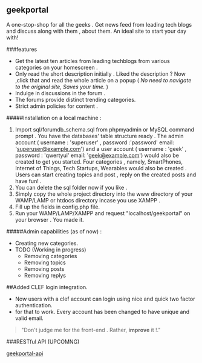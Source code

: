 ## geekportal

A one-stop-shop for all the geeks . Get news feed from leading tech blogs and discuss along with them , about them.
An ideal site to start your day with!

###features

* Get the latest ten articles from leading techblogs from various categories
		on your homescreen .
* Only read the short description initially . Liked the description ? Now ,click
		that and read the whole article on a popup
		( _No need to navigate to the original site, Saves your time._ )  
* Indulge in discussions in the forum .
* The forums provide distinct trending categories.
* Strict admin policies for content .
	
#####Installation on a local machine :

1.  Import sql/forumdb_schema.sql from phpmyadmin or MySQL command prompt . You have the databases' table structure ready .
    The admin account ( username : 'superuser' , password :'password' email: 'superuser@example.com') and a user account ( username : 'geek' , password : 'qwertyui' email: 'geek@example.com') would also be created to get you started.
    Four categories , namely, SmartPhones, Internet of Things, Tech Startups, Wearables would also be created .
    Users can start creating topics and post , reply on the created posts and have fun! .
2.  You can delete the sql folder now if you like .
3.  Simply copy the whole project directory into the www directory of your WAMP/LAMP or htdocs directory incase you use XAMPP .
4.  Fill up the fields in config.php file.
5.	Run your WAMP/LAMP/XAMPP and request "localhost/geekportal" on your browser . You made it.


#####Admin capabilities (as of now) :

* Creating new categories.
* TODO (Working in progress)
    * Removing categories
    * Removing topics
    * Removing posts
    * Removing replys

##Added CLEF login integration.

* Now users with a clef account can login using nice and quick two factor authentication. 
* for that to work. Every account has been changed to have unique and valid email.

>"Don't judge me for the front-end . Rather, **improve** it !."


###RESTful API (UPCOMNG)

[geekportal-api](https://github.com/dg711/geekportal-api/ "geekportal API")